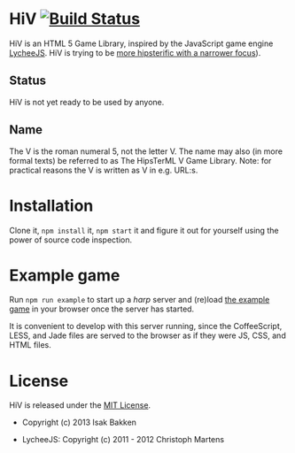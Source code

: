 # HiⅤ [![Build Status](https://secure.travis-ci.org/isakb/HiV.png?branch=master)](http://travis-ci.org/isakb/HiV)

HiⅤ is an HTML 5 Game Library, inspired by the JavaScript game engine
[LycheeJS](https://github.com/martensms/lycheeJS). HiⅤ is trying to be [more
hipsterific with a narrower focus](doc/RATIONALE.md)).

## Status

HiⅤ is not yet ready to be used by anyone.


## Name

The Ⅴ is the roman numeral 5, not the letter V. The name may also (in more
formal texts) be referred to as The HipsTerML Ⅴ Game Library. Note: for
practical reasons the Ⅴ is written as V in e.g. URL:s.


# Installation

Clone it, `npm install` it, `npm start` it and figure it out for yourself using
the power of source code inspection.


# Example game

Run `npm run example` to start up a *harp* server and (re)load [the example
game](http://localhost:9000/) in your browser once the server has started.

It is convenient to develop with this server running, since the CoffeeScript,
LESS, and Jade files are served to the browser as if they were JS, CSS, and HTML
files.

# License

HiⅤ is released under the [MIT License](LICENSE.txt).

* Copyright (c) 2013 Isak Bakken

* LycheeJS: Copyright (c) 2011 - 2012 Christoph Martens
